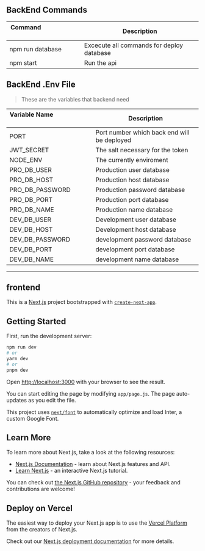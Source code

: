 ## BackEnd Commands 
| Command  &nbsp; &nbsp; &nbsp; &nbsp; &nbsp; &nbsp; &nbsp; &nbsp; &nbsp; &nbsp; &nbsp; &nbsp; &nbsp; &nbsp; | Description                                                        |
| -------------------------------------------------------------------------------------------------------- | ------------------------------------------------------------------ |
| npm run database| Excecute all commands for deploy database |
| npm start| Run the api |

## BackEnd .Env File 

>These are the variables that backend need

| Variable Name  &nbsp; &nbsp; &nbsp; &nbsp; &nbsp; &nbsp; &nbsp; &nbsp; &nbsp; &nbsp; &nbsp; &nbsp; &nbsp; &nbsp; | Description                                                        |
| -------------------------------------------------------------------------------------------------------- | ------------------------------------------------------------------ |
| PORT | Port number which back end will be deployed
| JWT_SECRET | The salt necessary for the token|
|NODE_ENV| The currently enviroment|
|PRO_DB_USER| Production user database|
|PRO_DB_HOST| Production host database|
|PRO_DB_PASSWORD| Production password database|
|PRO_DB_PORT| Production port database|
|PRO_DB_NAME| Production name database|
|DEV_DB_USER| Development user database|
|DEV_DB_HOST| Development host database|
|DEV_DB_PASSWORD| development password database|
|DEV_DB_PORT| development port database|
|DEV_DB_NAME| development name database|

------------------------------------------------------------------------------------------
## frontend

This is a [Next.js](https://nextjs.org/) project bootstrapped with [`create-next-app`](https://github.com/vercel/next.js/tree/canary/packages/create-next-app).

## Getting Started

First, run the development server:

```bash
npm run dev
# or
yarn dev
# or
pnpm dev
```

Open [http://localhost:3000](http://localhost:3000) with your browser to see the result.

You can start editing the page by modifying `app/page.js`. The page auto-updates as you edit the file.

This project uses [`next/font`](https://nextjs.org/docs/basic-features/font-optimization) to automatically optimize and load Inter, a custom Google Font.

## Learn More

To learn more about Next.js, take a look at the following resources:

- [Next.js Documentation](https://nextjs.org/docs) - learn about Next.js features and API.
- [Learn Next.js](https://nextjs.org/learn) - an interactive Next.js tutorial.

You can check out [the Next.js GitHub repository](https://github.com/vercel/next.js/) - your feedback and contributions are welcome!

## Deploy on Vercel

The easiest way to deploy your Next.js app is to use the [Vercel Platform](https://vercel.com/new?utm_medium=default-template&filter=next.js&utm_source=create-next-app&utm_campaign=create-next-app-readme) from the creators of Next.js.

Check out our [Next.js deployment documentation](https://nextjs.org/docs/deployment) for more details.

